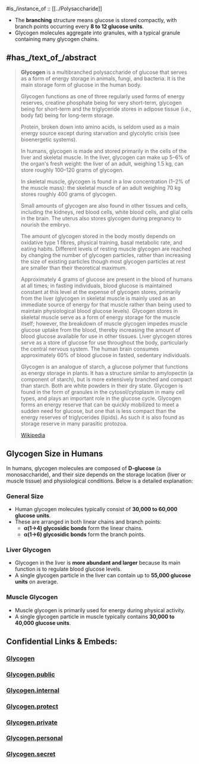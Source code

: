 
#is_/instance_of :: [[../Polysaccharide]] 

- The **branching** structure means glucose is stored compactly, 
  with branch points occurring every **8 to 12 glucose units**.
- Glycogen molecules aggregate into granules, 
  with a typical granule containing many glycogen chains.

## #has_/text_of_/abstract  

> **Glycogen** is a multibranched polysaccharide of glucose 
> that serves as a form of energy storage in animals, fungi, and bacteria. 
> It is the main storage form of glucose in the human body. 
>
> Glycogen functions as one of three regularly used forms of energy reserves, 
> creatine phosphate being for very short-term, glycogen being for short-term 
> and the triglyceride stores in adipose tissue (i.e., body fat) being for long-term storage. 
> 
> Protein, broken down into amino acids, is seldom used as a main energy source 
> except during starvation and glycolytic crisis (see bioenergetic systems). 
>
> In humans, glycogen is made and stored primarily in the cells of the liver and skeletal muscle. 
> In the liver, glycogen can make up 5–6% of the organ's fresh weight: the liver of an adult, weighing 1.5 kg, can store roughly 100–120 grams of glycogen. 
> 
> In skeletal muscle, glycogen is found in a low concentration (1–2% of the muscle mass): 
> the skeletal muscle of an adult weighing 70 kg stores roughly 400 grams of glycogen. 
> 
> Small amounts of glycogen are also found in other tissues and cells, 
> including the kidneys, red blood cells, white blood cells, and glial cells in the brain. 
> The uterus also stores glycogen during pregnancy to nourish the embryo.
>
> The amount of glycogen stored in the body mostly depends on oxidative type 1 fibres, physical training, basal metabolic rate, and eating habits. Different levels of resting muscle glycogen are reached by changing the number of glycogen particles, rather than increasing the size of existing particles though most glycogen particles at rest are smaller than their theoretical maximum.
>
> Approximately 4 grams of glucose are present in the blood of humans at all times; in fasting individuals, blood glucose is maintained constant at this level at the expense of glycogen stores, primarily from the liver (glycogen in skeletal muscle is mainly used as an immediate source of energy for that muscle rather than being used to maintain physiological blood glucose levels). Glycogen stores in skeletal muscle serve as a form of energy storage for the muscle itself; however, the breakdown of muscle glycogen impedes muscle glucose uptake from the blood, thereby increasing the amount of blood glucose available for use in other tissues. Liver glycogen stores serve as a store of glucose for use throughout the body, particularly the central nervous system. The human brain consumes approximately 60% of blood glucose in fasted, sedentary individuals.
>
> Glycogen is an analogue of starch, a glucose polymer that functions as energy storage in plants. It has a structure similar to amylopectin (a component of starch), but is more extensively branched and compact than starch. Both are white powders in their dry state. Glycogen is found in the form of granules in the cytosol/cytoplasm in many cell types, and plays an important role in the glucose cycle. Glycogen forms an energy reserve that can be quickly mobilized to meet a sudden need for glucose, but one that is less compact than the energy reserves of triglycerides (lipids). As such it is also found as storage reserve in many parasitic protozoa.
>
> [Wikipedia](https://en.wikipedia.org/wiki/Glycogen)


## Glycogen Size in Humans

In humans, glycogen molecules are composed of **D-glucose** (a monosaccharide), 
and their size depends on the storage location (liver or muscle tissue) and physiological conditions. 
Below is a detailed explanation:

### General Size

- Human glycogen molecules typically consist of **30,000 to 60,000 glucose units**.
- These are arranged in both linear chains and branch points:
    - **α(1→4) glycosidic bonds** form the linear chains.
    - **α(1→6) glycosidic bonds** form the branch points.

### Liver Glycogen

- Glycogen in the liver is **more abundant and larger** because its main function is to regulate blood glucose levels.
- A single glycogen particle in the liver can contain up to **55,000 glucose units** on average.

### Muscle Glycogen

- Muscle glycogen is primarily used for energy during physical activity.
- A single glycogen particle in muscle typically contains **30,000 to 40,000 glucose units**.






## Confidential Links & Embeds: 

### [Glycogen](/_Standards/bio/Metabolism/Nutrition/Carbohydrate/Polysaccharide/Glycogen.md) 

### [Glycogen.public](/_public/bio/Metabolism/Nutrition/Carbohydrate/Polysaccharide/Glycogen.public.md) 

### [Glycogen.internal](/_internal/bio/Metabolism/Nutrition/Carbohydrate/Polysaccharide/Glycogen.internal.md) 

### [Glycogen.protect](/_protect/bio/Metabolism/Nutrition/Carbohydrate/Polysaccharide/Glycogen.protect.md) 

### [Glycogen.private](/_private/bio/Metabolism/Nutrition/Carbohydrate/Polysaccharide/Glycogen.private.md) 

### [Glycogen.personal](/_personal/bio/Metabolism/Nutrition/Carbohydrate/Polysaccharide/Glycogen.personal.md) 

### [Glycogen.secret](/_secret/bio/Metabolism/Nutrition/Carbohydrate/Polysaccharide/Glycogen.secret.md)

